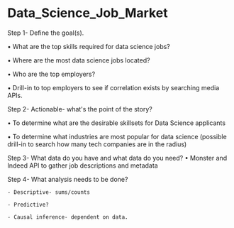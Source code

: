 # Data_Science_Job_Market

Step 1- Define the goal(s).

• What are the top skills required for data science jobs?

• Where are the most data science jobs located?

• Who are the top employers?

• Drill-in to top employers to see if correlation exists by searching media APIs. 


Step 2- Actionable- what's the point of the story?

• To determine what are the desirable skillsets for Data Science applicants

• To determine what industries are most popular for data science (possible drill-in to search how many tech companies are in the radius)


Step 3- What data do you have and what data do you need?
• Monster and Indeed API to gather job descriptions and metadata


Step 4- What analysis needs to be done?

    - Descriptive- sums/counts
    
    - Predictive?
    
    - Causal inference- dependent on data.
